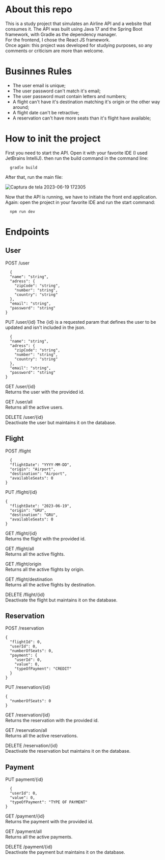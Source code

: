 ﻿# About this repo

This is a study project that simulates an Airline API and a website that consumes it. The API was built using Java 17 and the Spring Boot framework, with Gradle as the dependency manager.  
For the frontend, I chose the React JS framework.  
Once again: this project was developed for studying purposes, so any comments or criticism are more than welcome.  

# Businnes Rules

- The user email is unique;  
- The user password can't match it's email;  
- The user password must contain letters and numbers;  
- A flight can't have it's destination matching it's origin or the other way around;  
- A flight date can't be retractive;
- A reservation can't have more seats than it's flight have available;  

# How to init the project

First you need to start the API. Open it with your favorite IDE (I used JetBrains IntelliJ). then run the build command in the command line:
```console
  gradle build
```

After that, run the main file:

![Captura de tela 2023-06-19 172305](https://github.com/trcosta97/top-gun-airline/assets/101136329/dc782590-9d85-409a-bfc5-0a5eed25e41c)


Now that the API is running, we have to initiate the front end application.  
Again: open the project in your favorite IDE and run the start command:

```console
  npm run dev
```

# Endpoints

## User

POST /user
```console
  {
  "name": "string",
  "adress": {
    "zipCode": "string",
    "number": "string",
    "country": "string"
  },
  "email": "string",
  "password": "string"
}
```
PUT /user/{id}
The {id} is a requested param that defines the user to be updated and isn't included in the json. 
```console
  {
  "name": "string",
  "adress": {
    "zipCode": "string",
    "number": "string",
    "country": "string"
  },
  "email": "string",
  "password": "string"
}
```

GET /user/{id}  
Returns the user with the provided id.  

GET /user/all  
Returns all the active users.  

DELETE /user/{id}  
Deactivate the user but maintains it on the database.  

## Flight

POST /flight
```console
  {
  "flightDate": "YYYY-MM-DD",
  "origin": "Airport",
  "destination": "Airport",
  "availableSeats": 0
}
```

PUT /flight/{id}
```console
{
  "flightDate": "2023-06-19",
  "origin": "GRU",
  "destination": "GRU",
  "availableSeats": 0
}
```

GET /flight/{id}  
Returns the flight with the provided id.  

GET /flight/all  
Returns all the active flights.  

GET /flight/origin  
Returns all the active flights by origin.  
 
GET /flight/destination  
Returns all the active flights by destination.  

DELETE /flight/{id}  
Deactivate the flight but maintains it on the database.  

## Reservation

POST /reservation
```console
{
  "flightId": 0,
  "userId": 0,
  "numberOfSeats": 0,
  "payment": {
    "userId": 0,
    "value": 0,
    "typeOfPayment": "CREDIT"
  }
}
```

PUT /reservation/{id}
```console
{
  "numberOfSeats": 0
}
```

GET /reservation/{id}   
Returns the reservation with the provided id.  

GET /reservation/all  
Returns all the active reservations.  

DELETE /reservation/{id}  
Deactivate the reservation but maintains it on the database.  

## Payment 

PUT payment/{id}

```console
  {
  "userId": 0,
  "value": 0,
  "typeOfPayment": "TYPE OF PAYMENT"
}
```

GET /payment/{id}    
Returns the payment with the provided id.  

GET /payment/all  
Returns all the active payments.  

DELETE /payment/{id}  
Deactivate the payment but maintains it on the database.  
